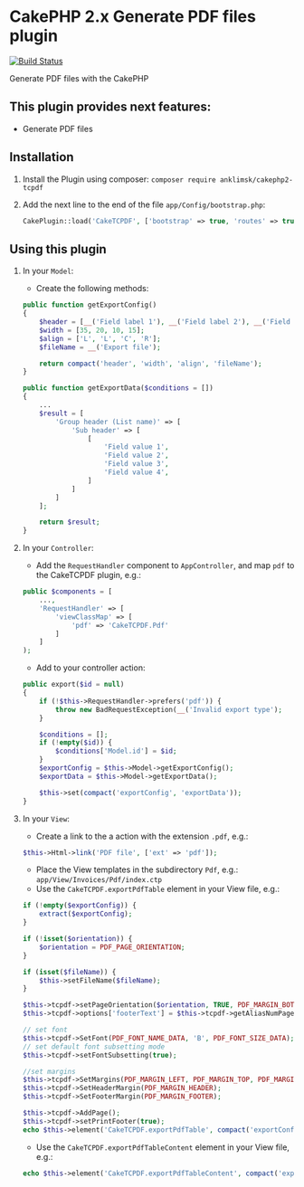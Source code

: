 # CakePHP 2.x Generate PDF files plugin
[![Build Status](https://travis-ci.com/anklimsk/cakephp-tcpdf.svg?branch=master)](https://travis-ci.com/anklimsk/cakephp-tcpdf)

Generate PDF files with the CakePHP

## This plugin provides next features:

- Generate PDF files

## Installation

1. Install the Plugin using composer: `composer require anklimsk/cakephp2-tcpdf`
2. Add the next line to the end of the file `app/Config/bootstrap.php`:

   ```php
   CakePlugin::load('CakeTCPDF', ['bootstrap' => true, 'routes' => true]);
   ```

## Using this plugin

1. In your `Model`:
   - Create the following methods:

   ```php
   public function getExportConfig()
   {
       $header = [__('Field label 1'), __('Field label 2'), __('Field label 3'), __('Field label 4')];
       $width = [35, 20, 10, 15];
       $align = ['L', 'L', 'C', 'R'];
       $fileName = __('Export file');

       return compact('header', 'width', 'align', 'fileName');
   }

   public function getExportData($conditions = [])
   {
       ...
       $result = [
           'Group header (List name)' => [
               'Sub header' => [
                   [
                       'Field value 1',
                       'Field value 2',
                       'Field value 3',
                       'Field value 4',
                   ]
               ]
           ]
       ];

       return $result;
   }
    ```

2. In your `Controller`:
   - Add the `RequestHandler` component to `AppController`, and map `pdf` to 
     the CakeTCPDF plugin, e.g.:

   ```php
   public $components = [
       ...,
       'RequestHandler' => [
           'viewClassMap' => [
               'pdf' => 'CakeTCPDF.Pdf'
           ]
       ]
   );
   ```

   - Add to your controller action:

   ```php
   public export($id = null)
   {
       if (!$this->RequestHandler->prefers('pdf')) {
           throw new BadRequestException(__('Invalid export type');
       }

       $conditions = [];
       if (!empty($id)) {
           $conditions['Model.id'] = $id;
       }
       $exportConfig = $this->Model->getExportConfig();
       $exportData = $this->Model->getExportData();

       $this->set(compact('exportConfig', 'exportData'));
   }
   ```

3. In your `View`:
   - Create a link to the a action with the extension `.pdf`, e.g.:

   ```php
   $this->Html->link('PDF file', ['ext' => 'pdf']);
   ```

   - Place the View templates in the subdirectory `Pdf`, e.g.:
     `app/View/Invoices/Pdf/index.ctp`
   - Use the `CakeTCPDF.exportPdfTable` element in your View file, e.g.:

   ```php
   if (!empty($exportConfig)) {
       extract($exportConfig);
   }

   if (!isset($orientation)) {
       $orientation = PDF_PAGE_ORIENTATION;
   }

   if (isset($fileName)) {
       $this->setFileName($fileName);
   }

   $this->tcpdf->setPageOrientation($orientation, TRUE, PDF_MARGIN_BOTTOM);
   $this->tcpdf->options['footerText'] = $this->tcpdf->getAliasNumPage();

   // set font
   $this->tcpdf->SetFont(PDF_FONT_NAME_DATA, 'B', PDF_FONT_SIZE_DATA);
   // set default font subsetting mode
   $this->tcpdf->setFontSubsetting(true);

   //set margins
   $this->tcpdf->SetMargins(PDF_MARGIN_LEFT, PDF_MARGIN_TOP, PDF_MARGIN_RIGHT);
   $this->tcpdf->SetHeaderMargin(PDF_MARGIN_HEADER);
   $this->tcpdf->SetFooterMargin(PDF_MARGIN_FOOTER);

   $this->tcpdf->AddPage();
   $this->tcpdf->setPrintFooter(true);
   echo $this->element('CakeTCPDF.exportPdfTable', compact('exportConfig', 'exportData'));
   ```

   - Use the `CakeTCPDF.exportPdfTableContent` element in your View file, e.g.:

   ```php
   echo $this->element('CakeTCPDF.exportPdfTableContent', compact('exportConfig'));
   ```
